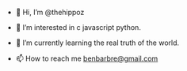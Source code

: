 - 👋 Hi, I’m @thehippoz
- 👀 I’m interested in c javascript python.
- 🌱 I’m currently learning the real truth of the world.

- 📫 How to reach me benbarbre@gmail.com

<!---
thehippoz/thehippoz is a ✨ special ✨ repository because its `README.md` (this file) appears on your GitHub profile.
You can click the Preview link to take a look at your changes.
--->
